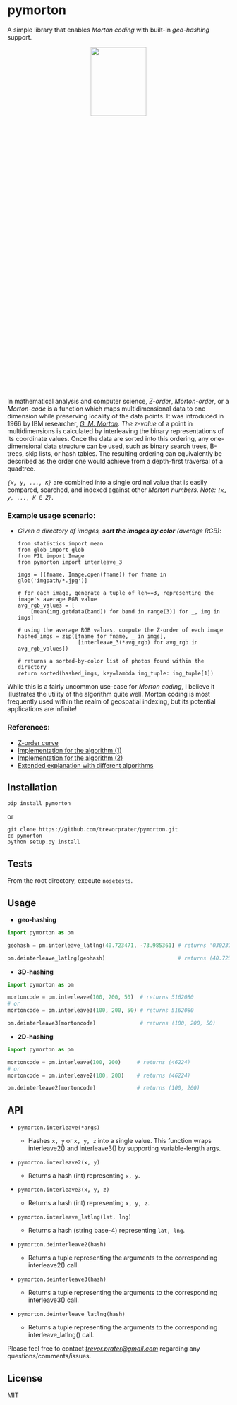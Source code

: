 # pymorton

A simple library that enables *Morton coding* with built-in *geo-hashing* support.

<p align="center">
  <img src="http://asgerhoedt.dk/wp-content/uploads/2012/10/MortonCurve-8x8x8.png" width=50% height=20%>
</p>

In mathematical analysis and computer science, *Z-order*, *Morton-order*, or a *Morton-code* is a function which maps multidimensional data to one dimension while preserving locality of the data points. It was introduced in 1966 by IBM researcher, *[G. M. Morton](https://domino.research.ibm.com/library/cyberdig.nsf/papers/0DABF9473B9C86D48525779800566A39/$File/Morton1966.pdf)*. *The z-value* of a point in multidimensions is calculated by interleaving the binary representations of its coordinate values. Once the data are sorted into this ordering, any one-dimensional data structure can be used, such as binary search trees, B-trees, skip lists, or hash tables. The resulting ordering can equivalently be described as the order one would achieve from a depth-first traversal of a quadtree.

*`{x, y, ..., K}`* are combined into a single ordinal value that is easily compared, searched, and indexed against other *Morton numbers*. *Note: `{x, y, ..., K ∈ Z}`*.


### Example usage scenario:
 * *Given a directory of images, **sort the images by color** (average RGB)*:
 
 
   ```
   from statistics import mean
   from glob import glob
   from PIL import Image
   from pymorton import interleave_3

   imgs = [(fname, Image.open(fname)) for fname in glob('imgpath/*.jpg')]
   
   # for each image, generate a tuple of len==3, representing the image's average RGB value
   avg_rgb_values = [
       [mean(img.getdata(band)) for band in range(3)] for _, img in imgs]
   
   # using the average RGB values, compute the Z-order of each image
   hashed_imgs = zip([fname for fname, _ in imgs],
                      [interleave_3(*avg_rgb) for avg_rgb in avg_rgb_values])
   
   # returns a sorted-by-color list of photos found within the directory
   return sorted(hashed_imgs, key=lambda img_tuple: img_tuple[1])
   ```

While this is a fairly uncommon use-case for *Morton coding*, I believe it illustrates the utility of the algorithm quite well. Morton coding is most frequently used within the realm of geospatial indexing, but its potential applications are infinite!


### References:

* [Z-order curve](https://en.wikipedia.org/wiki/Z-order_curve)
* [Implementation for the algorithm (1)](http://stackoverflow.com/a/18528775)
* [Implementation for the algorithm (2)](https://github.com/Forceflow/libmorton)
* [Extended explanation with different algorithms](http://www.forceflow.be/2013/10/07/morton-encodingdecoding-through-bit-interleaving-implementations/)


## Installation

```
pip install pymorton
```
or
```
git clone https://github.com/trevorprater/pymorton.git
cd pymorton
python setup.py install
```

## Tests

From the root directory, execute `nosetests`.

## Usage

* **geo-hashing**
```python
import pymorton as pm

geohash = pm.interleave_latlng(40.723471, -73.985361) # returns '03023211233202130332202203002303'

pm.deinterleave_latlng(geohash)                       # returns (40.723470943048596, -73.98536103777587)
```


* **3D-hashing**
```python
import pymorton as pm

mortoncode = pm.interleave(100, 200, 50)  # returns 5162080
# or
mortoncode = pm.interleave3(100, 200, 50) # returns 5162080

pm.deinterleave3(mortoncode)              # returns (100, 200, 50)
```


* **2D-hashing**
```python
import pymorton as pm

mortoncode = pm.interleave(100, 200)     # returns (46224)
# or
mortoncode = pm.interleave2(100, 200)    # returns (46224)

pm.deinterleave2(mortoncode)             # returns (100, 200)
```


## API
- `pymorton.interleave(*args)`
    * Hashes `x, y` or `x, y, z` into a single value.
                   This function wraps interleave2() and interleave3() by supporting variable-length args.

- `pymorton.interleave2(x, y)`
    * Returns a hash (int) representing `x, y`.

- `pymorton.interleave3(x, y, z)`
    * Returns a hash (int) representing `x, y, z`.

- `pymorton.interleave_latlng(lat, lng)`
    * Returns a hash (string base-4)
                   representing `lat, lng`.

- `pymorton.deinterleave2(hash)`
    * Returns a tuple representing the arguments to
                   the corresponding interleave2() call.

- `pymorton.deinterleave3(hash)`
    * Returns a tuple representing the arguments to
                   the corresponding interleave3() call.

- `pymorton.deinterleave_latlng(hash)`
    * Returns a tuple representing the arguments to
                   the corresponding interleave_latlng() call.


Please feel free to contact *trevor.prater@gmail.com* regarding any questions/comments/issues.

## License
MIT
